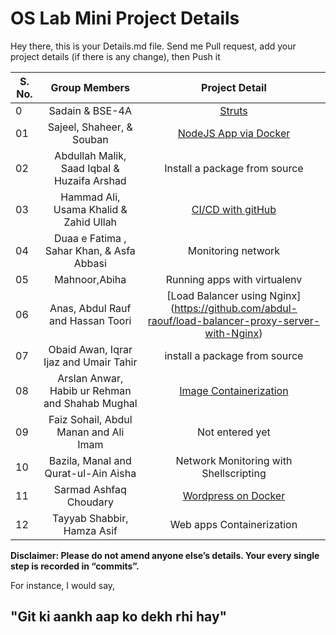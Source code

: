 # OS Lab Mini Project Details

Hey there, this is your Details.md file. Send me Pull request, add your project details (if there is any change), then Push it

| S. No. |                    Group Members                     |                             Project Detail                             |
| ------ | :--------------------------------------------------: | :--------------------------------------------------------------------: |
| 0      |                   Sadain & BSE-4A                    |            [Struts](https://github.com/sadainiqrar/struts)             |
| 01     |              Sajeel, Shaheer, & Souban               | [NodeJS App via Docker](https://github.com/pyBae-py/oslab-project.git) |
| 02     |     Abdullah Malik, Saad Iqbal & Huzaifa Arshad      |                     Install a package from source                      |
| 03     |        Hammad Ali, Usama Khalid & Zahid Ullah        | [CI/CD with gitHub](https://github.com/HammadAli01/node-js-getting-started)           | 
| 04     |      Duaa e Fatima , Sahar Khan, & Asfa Abbasi       |                            Monitoring network                          |
| 05     |                    Mahnoor,Abiha                     |                      Running apps with virtualenv                      |
| 06     |          Anas, Abdul Rauf and Hassan Toori           | [Load Balancer using Nginx] (https://github.com/abdul-raouf/load-balancer-proxy-server-with-Nginx)                 |
| 07     |        Obaid Awan, Iqrar Ijaz and Umair Tahir        |                     install a package from source                      |
| 08     |   Arslan Anwar, Habib ur Rehman and Shahab Mughal    | [Image Containerization](https://github.com/arslan919/OS-Lab-Project)  |
| 09     |        Faiz Sohail, Abdul Manan and Ali Imam         |                            Not entered yet                             |
| 10     |           Bazila, Manal and Qurat-ul-Ain Aisha       |                 Network Monitoring with Shellscripting                 |
| 11     |                Sarmad Ashfaq Choudary                |    [Wordpress on Docker](https://github.com/78sarmad/docker-web-app)   |
| 12     |              Tayyab Shabbir, Hamza Asif              |                       Web apps Containerization                        |

**Disclaimer: Please do not amend anyone else’s details. Your every single step is recorded in “commits”.**

For instance, I would say,

## "Git ki aankh aap ko dekh rhi hay"
